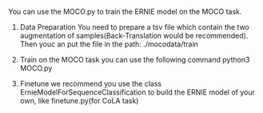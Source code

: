 You can use the MOCO.py to train the ERNIE model on the MOCO task.

1. Data Preparation
You need to prepare a tsv file which contain the two augmentation of samples(Back-Translation would be recommended).
Then youc an put the file in the path: ./mocodata/train

2. Train on the MOCO task
you can use the following command
python3 MOCO.py

3. Finetune
we recommend you use the class ErnieModelForSequenceClassification to build the ERNIE model of your own, like finetune.py(for CoLA task) 
